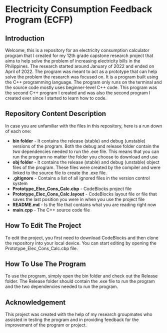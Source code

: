 # Electricity Consumption Feedback Program (ECFP)

## Introduction
Welcome, this is a repository for an electricity consumption calculator program that I created for my 12th grade capstone research project that aims to help solve the problem of increasing electricity bills in the Philippines. The research started around January of 2022 and ended on April of 2022. The program was meant to act as a prototype that can help solve the problem the research was focused on. It is a program built using the C++ programming language. The program only runs on the terminal and the source code mostly uses beginner-level C++ code. This program was the second C++ program I created and was also the second program I created ever since I started to learn how to code.

## Repository Content Description
In case you are unfamiliar with the files in this repository, here is a run down of each one:
- **bin folder** - It contains the release (stable) and debug (unstable) versions of the program. Both the debug and release folder contain the two dependencies needed to run the .exe file. This means that you can run the program no matter the folder you choose to download and use
- **obj folder** - It contains the release (stable) and debug (unstable) object files of the program. These files were created by the compiler and were linked to the source file to create the .exe file.
- **.gitignore** - Contains a list of all ignored files in the version control system
- **Prototype_Elec_Cons_Calc.cbp** - CodeBlocks project file
- **Prototype_Elec_Cons_Calc.layout** - CodeBlocks layout file or file that saves the last position you were in when you use the project file
- **README.md** - Is the file that contains what you are reading right now
- **main.cpp** - The C++ source code file

## How To Edit The Project
To edit the project, you first need to download CodeBlocks and then clone the repository into your local device. You can start editing by opening the Prototype_Elec_Cons_Calc.cbp file.

## How To Use The Program
To use the program, simply open the bin folder and check out the Release folder. The Release folder should contain the .exe file to run the program and the two dependencies needed to run the program.

## Acknowledgement
This project was created with the help of my research groupmates who assisted in testing the program and in providing feedback for the improvement of the program or project.
